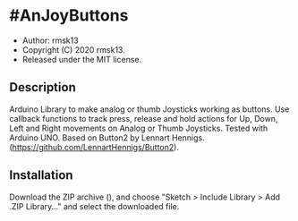 
#AnJoyButtons
======

* Author: rmsk13
* Copyright (C) 2020 rmsk13.
* Released under the MIT license.

Description
-----------
Arduino Library to make analog or thumb Joysticks working as buttons.
Use callback functions to track press, release and hold actions for Up, Down, Left and Right movements on Analog or Thumb Joysticks.
Tested with Arduino UNO.
Based on Button2 by Lennart Hennigs.(https://github.com/LennartHennigs/Button2).

Installation
------------
Download the ZIP archive (), and choose "Sketch > Include Library > Add .ZIP Library..." and select the downloaded file.
